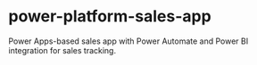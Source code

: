 # power-platform-sales-app
Power Apps-based sales app with Power Automate and Power BI integration for sales tracking.
